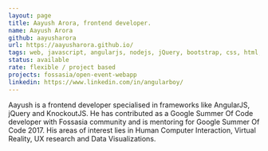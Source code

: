 ```yaml
---
layout: page
title: Aayush Arora, frontend developer.
name: Aayush Arora
github: aayusharora
url: https://aayusharora.github.io/
tags: web, javascript, angularjs, nodejs, jQuery, bootstrap, css, html, knockoutjs 
status: available
rate: flexible / project based
projects: fossasia/open-event-webapp
linkedin: https://www.linkedin.com/in/angularboy/
---
```

 
Aayush is a frontend developer specialised in frameworks like AngularJS, jQuery and KnockoutJS. He has contributed as a Google Summer Of Code developer with Fossasia community and is mentoring for Google Summer Of Code 2017. His areas of interest lies in Human Computer Interaction, Virtual Reality, UX research and Data Visualizations.
